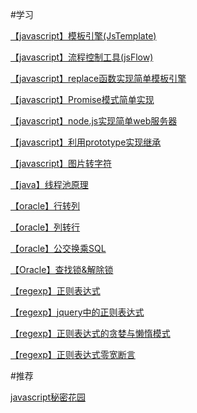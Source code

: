 #学习

[【javascript】模板引擎(JsTemplate)](https://github.com/hbyuan/jsTemplate)

[【javascript】流程控制工具(jsFlow)](https://github.com/hbyuan/jsFlow)

[【javascript】replace函数实现简单模板引擎](https://github.com/hbyuan/study/tree/master/js/replaceAll)

[【javascript】Promise模式简单实现](https://github.com/hbyuan/study/tree/master/js/promise)

[【javascript】node.js实现简单web服务器](https://github.com/hbyuan/study/tree/master/js/nodejshttpserver)

[【javascript】利用prototype实现继承](https://github.com/hbyuan/study/tree/master/js/jsExtend)

[【javascript】图片转字符](https://github.com/hbyuan/study/tree/master/js/img2txt)

[【java】线程池原理](https://github.com/hbyuan/study/tree/master/java/threadpool)

[【oracle】行转列](https://github.com/hbyuan/study/tree/master/oracle/pivot)

[【oracle】列转行](https://github.com/hbyuan/study/tree/master/oracle/unpivot)

[【oracle】公交换乘SQL](https://github.com/hbyuan/study/tree/master/oracle/busline)

[【Oracle】查找锁&解除锁](https://github.com/hbyuan/study/tree/master/oracle/findlockandkill)

[【regexp】](https://github.com/hbyuan/study/tree/master/regexp)[正则表达式](https://github.com/hbyuan/study/tree/master/regexp)

[【regexp】](https://github.com/hbyuan/study/tree/master/regexp)[jquery中的正则表达式](https://github.com/hbyuan/study/tree/master/regexp/jquery)

[【regexp】](https://github.com/hbyuan/study/tree/master/regexp)[正则表达式的贪婪与懒惰模式](https://github.com/hbyuan/study/tree/master/regexp/greedyandlazy)

[【regexp】](https://github.com/hbyuan/study/tree/master/regexp)[正则表达式零宽断言](https://github.com/hbyuan/study/tree/master/regexp/zerowithassert)


#推荐

[javascript秘密花园](http://bonsaiden.github.io/JavaScript-Garden/zh/)
